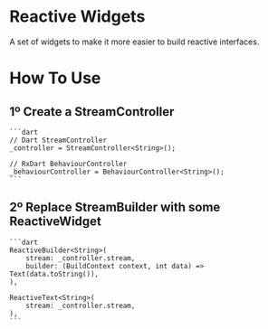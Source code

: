 # Reactive Widgets

A set of widgets to make it more easier to build reactive interfaces.

# How To Use 

## 1º Create a StreamController 

    ```dart
    // Dart StreamController
    _controller = StreamController<String>();

    // RxDart BehaviourController
    _behaviourController = BehaviourController<String>();
    ```

## 2º Replace StreamBuilder with some ReactiveWidget

    ```dart
    ReactiveBuilder<String>(
        stream: _controller.stream,
        builder: (BuildContext context, int data) => Text(data.toString()),
    ),

    ReactiveText<String>(
        stream: _controller.stream,
    ),
    ```

